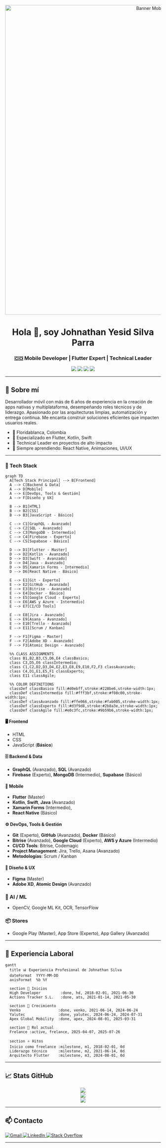 
<p align="center">
  <img src="https://johnathan23.github.io/me.webp" alt="Banner Mobile Developer" style="max-width:100%; height:auto;" width="1000" />
</p>


<h1 align="center">Hola 👋, soy Johnathan Yesid Silva Parra</h1>
<h3 align="center">🇨🇴 Mobile Developer | Flutter Expert | Technical Leader</h3>

<p align="center">
  <img src="https://img.shields.io/badge/version-1.0.0-informational" />
  <img src="https://img.shields.io/badge/Update_date-27/07/2025-informational" />
  <img src="https://komarev.com/ghpvc/?username=Johnathan23&color=red" />
  <a href="https://github.com/Johnathan23">
    <img src="https://img.shields.io/github/followers/Johnathan23?label=follow&style=social" />
  </a>
</p>

---

## 🧾 Sobre mí

Desarrollador móvil con más de 6 años de experiencia en la creación de apps nativas y multiplataforma, desempeñando roles técnicos y de liderazgo. Apasionado por las arquitecturas limpias, automatización y entrega continua. Me encanta construir soluciones eficientes que impacten usuarios reales.

- 📍 Floridablanca, Colombia  
- 🎯 Especializado en Flutter, Kotlin, Swift  
- 🚀 Technical Leader en proyectos de alto impacto  
- 🧠 Siempre aprendiendo: React Native, Animaciones, UI/UX

---

### 🧰 Tech Stack
```mermaid
graph TD
  A[Tech Stack Principal] --> B[Frontend]
  A --> C[Backend & Data]
  A --> D[Mobile]
  A --> E[DevOps, Tools & Gestión]
  A --> F[Diseño y UX]

  B --> B1[HTML]
  B --> B2[CSS]
  B --> B3[JavaScript - Básico]

  C --> C1[GraphQL - Avanzado]
  C --> C2[SQL - Avanzado]
  C --> C3[MongoDB - Intermedio]
  C --> C4[Firebase - Experto]
  C --> C5[Supabase - Básico]

  D --> D1[Flutter - Master]
  D --> D2[Kotlin - Avanzado]
  D --> D3[Swift - Avanzado]
  D --> D4[Java - Avanzado]
  D --> D5[Xamarin Forms - Intermedio]
  D --> D6[React Native - Básico]

  E --> E1[Git - Experto]
  E --> E2[GitHub - Avanzado]
  E --> E3[Bitrise - Avanzado]
  E --> E4[Docker - Básico]
  E --> E5[Google Cloud - Experto]
  E --> E6[AWS y Azure - Intermedio]
  E --> E7[CI/CD Tools]

  E --> E8[Jira - Avanzado]
  E --> E9[Asana - Avanzado]
  E --> E10[Trello - Avanzado]
  E --> E11[Scrum / Kanban]

  F --> F1[Figma - Master]
  F --> F2[Adobe XD - Avanzado]
  F --> F3[Atomic Design - Avanzado]

  %% CLASS ASSIGNMENTS
  class B1,B2,B3,C5,D6,E4 classBasico;
  class C3,D5,E6 classIntermedio;
  class C1,C2,D2,D3,D4,E2,E3,E8,E9,E10,F2,F3 classAvanzado;
  class C4,D1,E1,E5,F1 classExperto;
  class E11 classAgile;

  %% COLOR DEFINITIONS
  classDef classBasico fill:#d0ebff,stroke:#228be6,stroke-width:1px;
  classDef classIntermedio fill:#fff3bf,stroke:#f08c00,stroke-width:1px;
  classDef classAvanzado fill:#ffe066,stroke:#fab005,stroke-width:1px;
  classDef classExperto fill:#d3f9d8,stroke:#2b8a3e,stroke-width:1px;
  classDef classAgile fill:#e0c3fc,stroke:#9b59b6,stroke-width:1px;
```
#### 🖥️ Frontend
- HTML
- CSS
- JavaScript (**Básico**)

#### 🗄️ Backend & Data
- **GraphQL** (Avanzado), **SQL** (Avanzado)
- **Firebase** (Experto), **MongoDB** (Intermedio), **Supabase** (Básico)

#### 📱 Mobile
- **Flutter** (Master)
- **Kotlin**, **Swift**, **Java** (Avanzado)
- **Xamarin Forms** (Intermedio), 
- **React Native** (Básico)

#### ⚙️ DevOps, Tools & Gestión
- **Git** (Experto), **GitHub** (Avanzado), **Docker** (Básico)
- **Bitrise** (Avanzado), **Google Cloud** (Experto), **AWS y Azure** (Intermedio)
- **CI/CD Tools**: Bitrise, Codemagic
- **Project Management**: Jira, Trello, Asana (Avanzado)
- **Metodologías**: Scrum / Kanban

#### 🎨 Diseño & UX
- **Figma** (Master)
- **Adobe XD**, **Atomic Design** (Avanzado)

### 🧠 AI / ML
- OpenCV, Google ML Kit, OCR, TensorFlow

### 📦 Stores
- Google Play (Master), App Store (Experto), App Gallery (Avanzado)

---

## 💼 Experiencia Laboral
```mermaid
gantt
  title 📊 Experiencia Profesional de Johnathan Silva
  dateFormat  YYYY-MM-DD
  axisFormat  %b %Y

  section 🏁 Inicios
  High Developer         :done, hd, 2018-02-01, 2021-06-30
  Actions Tracker S.L.   :done, ats, 2021-01-14, 2021-05-30

  section 🚀 Crecimiento
  Venko                 :done, venko, 2021-06-14, 2024-06-24
  Yalutec               :done, yalutec, 2024-06-24, 2024-07-31
  Apex Global Mobility  :done, apex, 2024-08-01, 2025-03-31

  section 🧠 Rol actual
  Frelance :active, frelance, 2025-04-07, 2025-07-26

  section ⭐ Hitos
  Inicio como freelance :milestone, m1, 2018-02-01, 0d
  Liderazgo técnico     :milestone, m2, 2021-06-14, 0d
  Arquitecto Flutter    :milestone, m3, 2024-08-01, 0d
```

---

## 📈 Stats GitHub

<p align="center">
  <img src="https://github-readme-streak-stats.herokuapp.com?user=johnathan23&theme=default&hide_border=true" />
  <br/>
  <img src="https://github-readme-stats.vercel.app/api?username=johnathan23&show_icons=true&locale=en" />
  <br/>
  <img src="https://github-readme-stats.vercel.app/api/top-langs?username=johnathan23&layout=compact" />
</p>

---

## 📫 Contacto

<a href="mailto:johnathanyesid@gmail.com">
  <img alt="Gmail" src="https://img.shields.io/badge/Gmail-D14836?style=flat&logo=gmail&logoColor=white"/>
</a>
<a href="https://www.linkedin.com/in/johnathan-yesid-silva-parra-29ba02194/">
  <img alt="LinkedIn" src="https://img.shields.io/badge/LinkedIn-0077B5?style=flat&logo=linkedin&logoColor=white"/>
</a>
<a href="https://stackoverflow.com/users/9128775/johnathan-yesid">
  <img alt="Stack Overflow" src="https://img.shields.io/badge/Stackoverflow-FE7A16?style=flat&logo=stackoverflow&logoColor=white"/>
</a>

---
